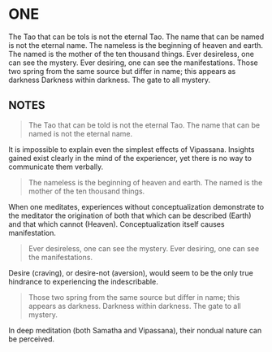 
# ONE #

The Tao that can be tols is not the eternal Tao.
The name that can be named is not the eternal name.
The nameless is the beginning of heaven and earth.
The named is the mother of the ten thousand things.
Ever desireless, one can see the mystery.
Ever desiring, one can see the manifestations.
Those two spring from the same source but differ in name;
  this appears as darkness
Darkness within darkness.
The gate to all mystery.


## NOTES ##

> The Tao that can be told is not the eternal Tao.
> The name that can be named is not the eternal name.

It is impossible to explain even the simplest effects of Vipassana. Insights gained exist clearly in the mind of the experiencer, yet there is no way to communicate them verbally.

> The nameless is the beginning of heaven and earth.
> The named is the mother of the ten thousand things.

When one meditates, experiences without conceptualization demonstrate to the meditator the origination of both that which can be described (Earth) and that which cannot (Heaven). Conceptualization itself causes manifestation.

> Ever desireless, one can see the mystery.
> Ever desiring, one can see the manifestations.

Desire (craving), or desire-not (aversion), would seem to be the only true hindrance to experiencing the indescribable.

> Those two spring from the same source but differ in name;
>   this appears as darkness.
> Darkness within darkness.
> The gate to all mystery.

In deep meditation (both Samatha and Vipassana), their nondual nature can be perceived.
